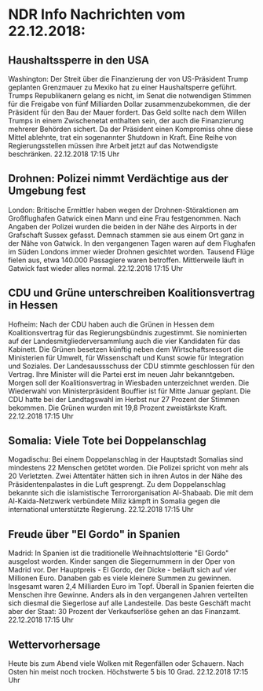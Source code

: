 # NDR Info Nachrichten vom 22.12.2018:


## Haushaltssperre in den USA
Washington: Der Streit über die Finanzierung der von US-Präsident Trump geplanten Grenzmauer zu Mexiko hat zu einer Haushaltsperre geführt. Trumps Republikanern gelang es nicht, im Senat die notwendigen Stimmen für die Freigabe von fünf Milliarden Dollar zusammenzubekommen, die der Präsident für den Bau der Mauer fordert. Das Geld sollte nach dem Willen Trumps in einem Zwischenetat enthalten sein, der auch die Finanzierung mehrerer Behörden sichert. Da der Präsident einen Kompromiss ohne diese Mittel ablehnte, trat ein sogenannter Shutdown in Kraft. Eine Reihe von Regierungsstellen müssen ihre Arbeit jetzt auf das Notwendigste beschränken. 22.12.2018 17:15 Uhr 

## Drohnen: Polizei nimmt Verdächtige aus der Umgebung fest
London:	Britische Ermittler haben wegen der Drohnen-Störaktionen am Großflughafen Gatwick einen Mann und eine Frau festgenommen. Nach Angaben der Polizei wurden die beiden in der Nähe des Airports in der Grafschaft Sussex gefasst. Demnach stammen sie aus einem Ort ganz in der Nähe von Gatwick. In den vergangenen Tagen waren auf dem Flughafen im Süden Londons immer wieder Drohnen gesichtet worden. Tausend Flüge fielen aus, etwa 140.000 Passagiere waren betroffen. Mittlerweile läuft in Gatwick fast wieder alles normal. 22.12.2018 17:15 Uhr 

## CDU und Grüne unterschreiben Koalitionsvertrag in Hessen
Hofheim: Nach der CDU haben auch die Grünen in Hessen dem Koalitionsvertrag für das Regierungsbündnis zugestimmt. Sie nominierten auf der Landesmitgliederversammlung auch die vier Kandidaten für das Kabinett. Die Grünen besetzen künftig neben dem Wirtschaftsressort die Ministerien für Umwelt, für Wissenschaft und Kunst sowie für Integration und Soziales. Der Landesaussschuss der CDU stimmte geschlossen für den Vertrag. Ihre Minister will die Partei erst im neuen Jahr bekanntgeben. Morgen soll der Koalitionsvertrag in Wiesbaden unterzeichnet werden. Die Wiederwahl von Ministerpräsident Bouffier ist für Mitte Januar geplant. Die CDU hatte bei der Landtagswahl im Herbst nur 27 Prozent der Stimmen bekommen. Die Grünen wurden mit 19,8 Prozent zweistärkste Kraft. 22.12.2018 17:15 Uhr 

## Somalia: Viele Tote bei Doppelanschlag
Mogadischu: 	Bei einem Doppelanschlag in der Hauptstadt Somalias sind mindestens 22 Menschen getötet worden. Die Polizei spricht von mehr als 20 Verletzten. Zwei Attentäter hätten sich in ihren Autos in der Nähe des Präsidentenpalastes in die Luft gesprengt. Zu dem Doppelanschlag bekannte sich die islamistische Terrororganisation Al-Shabaab. Die mit dem Al-Kaida-Netzwerk verbündete Miliz kämpft in Somalia gegen die international unterstützte Regierung. 22.12.2018 17:15 Uhr 

## Freude über "El Gordo" in Spanien
Madrid: In Spanien ist die traditionelle Weihnachtslotterie "El Gordo" ausgelost worden. Kinder sangen die Siegernummern in der Oper von Madrid vor. Der Hauptpreis - El Gordo, der Dicke - beläuft sich auf vier Millionen Euro. Danaben gab es viele kleinere Summen zu gewinnen. Insgesamt waren 2,4 Milliarden Euro im Topf. Überall in Spanien feierten die Menschen ihre Gewinne. Anders als in den vergangenen Jahren verteilten sich diesmal die Siegerlose auf alle Landesteile. Das beste Geschäft macht aber der Staat: 30 Prozent der Verkaufserlöse gehen an das Finanzamt. 22.12.2018 17:15 Uhr 

## Wettervorhersage
Heute bis zum Abend viele Wolken mit Regenfällen oder Schauern. Nach Osten hin meist noch trocken. Höchstwerte 5 bis 10 Grad. 22.12.2018 17:15 Uhr 
